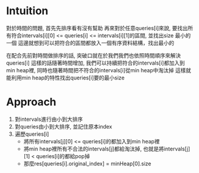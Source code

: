 # Intuition

對於時間的問題, 首先先排序看有沒有幫助
再來對於任意queries[i]來說, 要找出所有符合intervals[i][0] <= queries[i] <= intervals[i][1]的區間, 並找出size 最小的一個
這邊就想到可以把符合的區間都放入一個有序資料結構，找出最小的

在配合先前對時間做排序的話, 突破口就在於我們我們也依照時間順序來解決queries[i]
這樣的話隨著時間增加, 我們可以持續把符合的intervals[i]都加入到min heap裡, 同時也隨著時間把不符合的intervals[i]從min heap中淘汰掉
這樣就能利用min heap的特性找出queries[i]要的最小size

# Approach

1. 對intervals進行由小到大排序
2. 對queries由小到大排序, 並記住原本index
3. 遍歷queries[i]
   - 將所有intervals[j][0] <= queries[i]的都加入到min heap裡
   - 將min heap裡所有不合法的intervals[j]都給淘汰掉, 也就是將intervals[j][1] < queries[i]的都給pop掉
   - 那麼res[queries[i].original_index] = minHeap[0].size
